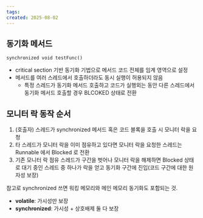 ```yaml
---
tags: 
created: 2025-08-02
---
```

## 동기화 메서드
`synchronized void testFunc()`
- critical section 기반 동기화 기법으로 메서드 코드 전체를 임계 영역으로 설정
- 메서드를 여러 스레드에서 호출하더라도 동시 실행이 허용되지 않음
	- 특정 스레드가 동기화 메서드 호출하고 코드가 실행외는 동안 다른 스레드에서 동기화 메서드 호출할 경우 BLCOKED 상태로 전환
## 모니터 락 동작 순서
1. (호출자) 스레드가 synchronized 메서드 혹은 코드 블록을 호출 시 모니터 락을 요청
2. 타 스레드가 모니터 락을 이미 점유하고 있다면 모니터 락을 요청한 스레드는 Runnable 에서 Blocked 로 전환
3. 기존 모니터 락 점유 스레드가 구간을 벗어나 모니터 락을 해제하면 Blocked 상태로 대기 중인 스레드 중 하나가 락을 얻고 동기화 구간에 진입(코드 구간에 대한 원자성 보장)

참고로 synchronized 쓰면 워킹 메모리와 메인 메모리 동기화도 포함되는 것.

- **volatile**: 가시성만 보장
- **synchronized**: 가시성 + 상호배제 둘 다 보장